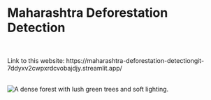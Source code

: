 <h1>Maharashtra Deforestation Detection</h1>
<br>
<p>Link to this website: https://maharashtra-deforestation-detectiongit-7ddyxv2cwpxrdcvobajdjy.streamlit.app/</p>
<br>
<img src="https://www.google.com/url?sa=i&url=https%3A%2F%2Fgithub.com%2FWangHuangHan%2FCanopyCarbonPrediction_GEE&psig=AOvVaw2u6wbTrS6uvGyX3X1E4btJ&ust=1756106884504000&source=images&cd=vfe&opi=89978449&ved=0CBUQjRxqFwoTCPiY74n2oo8DFQAAAAAdAAAAABAW" alt="A dense forest with lush green trees and soft lighting.">

